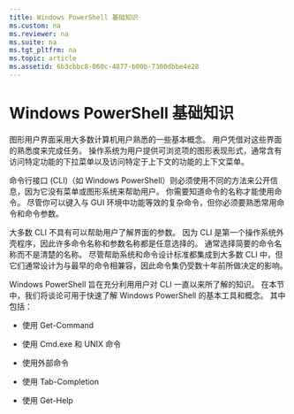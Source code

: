 ```yaml
---
title: Windows PowerShell 基础知识
ms.custom: na
ms.reviewer: na
ms.suite: na
ms.tgt_pltfrm: na
ms.topic: article
ms.assetid: 6b3cbbc8-060c-4877-b00b-7300dbbe4e28
---
```

# Windows PowerShell 基础知识
图形用户界面采用大多数计算机用户熟悉的一些基本概念。 用户凭借对这些界面的熟悉度来完成任务。 操作系统为用户提供可浏览项的图形表现形式，通常含有访问特定功能的下拉菜单以及访问特定于上下文的功能的上下文菜单。

命令行接口 (CLI)（如 Windows PowerShell）则必须使用不同的方法来公开信息，因为它没有菜单或图形系统来帮助用户。 你需要知道命令的名称才能使用命令。 尽管你可以键入与 GUI 环境中功能等效的复杂命令，但你必须要熟悉常用命令和命令参数。

大多数 CLI 不具有可以帮助用户了解界面的参数。 因为 CLI 是第一个操作系统外壳程序，因此许多命令名称和参数名称都是任意选择的。 通常选择简要的命令名称而不是清楚的名称。 尽管帮助系统和命令设计标准都集成到大多数 CLI 中，但它们通常设计为与最早的命令相兼容，因此命令集仍受数十年前所做决定的影响。

Windows PowerShell 旨在充分利用用户对 CLI 一直以来所了解的知识。 在本节中，我们将谈论可用于快速了解 Windows PowerShell 的基本工具和概念。 其中包括：

-   使用 Get-Command

-   使用 Cmd.exe 和 UNIX 命令

-   使用外部命令

-   使用 Tab-Completion

-   使用 Get-Help



<!--HONumber=Apr16_HO1-->


